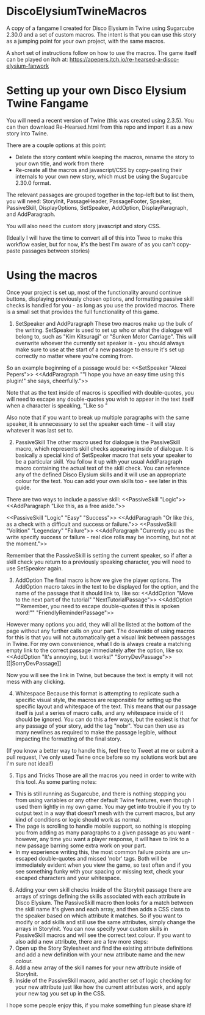 # DiscoElysiumTwineMacros
A copy of a fangame I created for Disco Elysium in Twine using Sugarcube 2.30.0 and a set of custom macros. The intent is that you can use this story as a jumping point for your own project, with the same macros.

A short set of instructions follow on how to use the macros. The game itself can be played on itch at: https://apepers.itch.io/re-hearsed-a-disco-elysium-fanwork

# Setting up your own Disco Elysium Twine Fangame
You will need a recent version of Twine (this was created using 2.3.5).
You can then download Re-Hearsed.html from this repo and import it as a new story into Twine.

There are a couple options at this point:
- Delete the story content while keeping the macros, rename the story to your own title, and work from there
- Re-create all the macros and javascript/CSS by copy-pasting their internals to your own new story, which must be using the Sugarcube 2.30.0 format.

The relevant passages are grouped together in the top-left but to list them, you will need: StoryInit, PassageHeader, PassageFooter, Speaker, PassiveSkill, DisplayOptions, SetSpeaker, AddOption, DisplayParagraph, and AddParagraph.

You will also need the custom story javascript and story CSS.

(Ideally I will have the time to convert all of this into Twee to make this workflow easier, but for now, it's the best I'm aware of as you can't copy-paste passages between stories)

# Using the macros
Once your project is set up, most of the functionality around continue buttons, displaying previously chosen options, and formatting passive skill checks is handled for you - as long as you use the provided macros. There is a small set that provides the full functionality of this game.

1. SetSpeaker and AddParagraph
These two macros make up the bulk of the writing. SetSpeaker is used to set up who or what the dialogue will belong to, such as "Kim Kitsuragi" or "Sunken Motor Carriage". This will overwrite whoever the currently set speaker is - you should always make sure to use at the start of a new passage to ensure it's set up correctly no matter where you're coming from.

So an example beginning of a passage would be:
<<SetSpeaker "Alexei Pepers">>
<<AddParagraph "\"I hope you have an easy time using this plugin!\" she says, cheerfully.">>

Note that as the text inside of macros is specified with double-quotes, you will need to escape any double-quotes you wish to appear in the text itself when a character is speaking, \"Like so \"

Also note that if you want to break up multiple paragraphs with the same speaker, it is unnecessary to set the speaker each time - it will stay whatever it was last set to.

2. PassiveSkill
The other macro used for dialogue is the PassiveSkill macro, which represents skill checks appearing inside of dialogue. It is basically a special kind of SetSpeaker macro that sets your speaker to be a particular skill. You follow it up with your usual AddParagraph macro containing the actual text of the skill check. You can reference any of the defined Disco Elysium skills and it will use an appropriate colour for the text. You can add your own skills too - see later in this guide.

There are two ways to include a passive skill:
<<PassiveSkill "Logic">>
<<AddParagraph "Like this, as a free aside.">>

<<PassiveSkill "Logic" "Easy" "Success">>
<<AddParagraph "Or like this, as a check with a difficult and success or failure.">>
<<PassiveSkill "Volition" "Legendary" "Failure">>
<<AddParagraph "Currently you as the write specify success or failure - real dice rolls may be incoming, but not at the moment.">>

Remember that the PassiveSkill is setting the current speaker, so if after a skill check you return to a previously speaking character, you will need to use SetSpeaker again.

3. AddOption
The final macro is how we give the player options. The AddOption macro takes in the text to be displayed for the option, and the name of the passage that it should link to, like so:
<<AddOption "Move to the next part of the tutorial" "NextTutorialPassage">>
<<AddOption "\"Remember, you need to escape double-quotes if this is spoken word!\"" "FriendlyReminderPassage">>

However many options you add, they will all be listed at the bottom of the page without any further calls on your part.
The downside of using macros for this is that you will not automatically get a visual link between passages in Twine. For my own convenience, what I do is always create a matching empty link to the correct passage immediately after the option, like so:
<<AddOption "It's annoying, but it works!" "SorryDevPassage">>[[|SorryDevPassage]]

Now you will see the link in Twine, but because the text is empty it will not mess with any clicking.

4. Whitespace
Because this format is attempting to replicate such a specific visual style, the macros are responsible for setting up the specific layout and whitespace of the text. This means that our passage itself is just a series of macro calls, and any whitespace inside of it should be ignored. You can do this a few ways, but the easiest is that for any passage of your story, add the tag "nobr". You can then use as many newlines as required to make the passage legible, without impacting the formatting of the final story.

(If you know a better way to handle this, feel free to Tweet at me or submit a pull request, I've only used Twine once before so my solutions work but are I'm sure not ideal!)

5. Tips and Tricks
Those are all the macros you need in order to write with this tool. As some parting notes:
* This is still running as Sugarcube, and there is nothing stopping you from using variables or any other default Twine features, even though I used them lightly in my own game. You may get into trouble if you try to output text in a way that doesn't mesh with the current macros, but any kind of conditions or logic should work as normal.
* The page is scrolling to handle mobile support, so nothing is stopping you from adding as many paragraphs to a given passage as you want - however, any time you want a player response, it will have to link to a new passage barring some extra work on your part.
* In my experience writing this, the most common failure points are un-escaped double-quotes and missed 'nobr' tags. Both will be immediately evident when you view the game, so test often and if you see something funky with your spacing or missing text, check your escaped characters and your whitespace.

6. Adding your own skill checks
Inside of the StoryInit passage there are arrays of strings defining the skills associated with each attribute in Disco Elysium. The PassiveSkill macro then looks for a match between the skill name it's given and each array, and then adds a CSS class to the speaker based on which attribute it matches. 
So if you want to modify or add skills and still use the same attributes, simply change the arrays in StoryInit. You can now specify your custom skills in PassiveSkill macros and will see the correct text colour.
If you want to also add a new attribute, there are a few more steps:
1. Open up the Story Stylesheet and find the existing attribute definitions and add a new definition with your new attribute name and the new colour. 
2. Add a new array of the skill names for your new attribute inside of StoryInit. 
3. Inside of the PassiveSkill macro, add another set of logic checking for your new attribute just like how the current attributes work, and apply your new tag you set up in the CSS.

I hope some people enjoy this, if you make something fun please share it!
